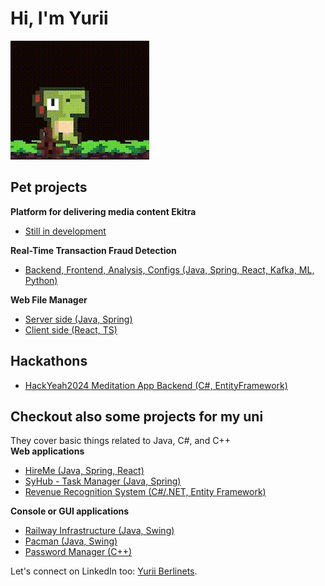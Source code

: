 # Hi, I'm Yurii

![Java Developer](./dinoGif.gif)

## Pet projects
**Platform for delivering media content Ekitra**
- [Still in development](https://ekitra.com)

**Real-Time Transaction Fraud Detection**
- [Backend, Frontend, Analysis, Configs (Java, Spring, React, Kafka, ML, Python)](https://github.com/YuBerlinets/Transactions-Fraud) 

**Web File Manager**
- [Server side (Java, Spring)](https://github.com/YuBerlinets/Frukhmara)
- [Client side (React, TS)](https://github.com/YuBerlinets/file_manager_front)  


## Hackathons
- [HackYeah2024 Meditation App Backend (C#, EntityFramework)](https://github.com/YuBerlinets/Hackathon2024-MeditationApp)

## Checkout also some projects for my uni
They cover basic things related to Java, C#, and C++  
**Web applications**
- [HireMe (Java, Spring, React)](https://github.com/YuBerlinets/HireMe)
- [SyHub - Task Manager (Java, Spring)](https://github.com/YuBerlinets/TaskManager)  
- [Revenue Recognition System (C#/.NET, Entity Framework)](https://github.com/YuBerlinets/RevenueRecognitionSystem)

**Console or GUI applications**  
- [Railway Infrastructure (Java, Swing)](https://github.com/YuBerlinets/Railway_infrastructure)  
- [Pacman (Java, Swing)](https://github.com/YuBerlinets/Pacman)  
- [Password Manager (C++)](https://github.com/YuBerlinets/Password_Manager)  

Let's connect on LinkedIn too: [Yurii Berlinets](https://www.linkedin.com/in/yuriiberlinets/).
